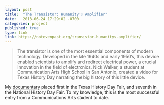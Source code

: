 ```yaml
---
layout: post
title:  "The Transistor: Humanity's Amplifier"
date:   2013-06-24 17:29:02 -0700
categories: project
published: true
type: link
link: https://notevenpast.org/transistor-humanitys-amplifier/
---
```


> The transistor is one of the most essential components of modern technology. Developed in the late 1940s and early 1950’s, this device enabled scientists to amplify and redirect electrical power, a crucial innovation in the field of electronics. Nick Walker, a student at Communication Arts High School in San Antonio, created a video for Texas History Day narrating the big history of this little device.

My [documentary](https://vimeo.com/57908212) placed first in the Texas History Day Fair, and seventh in the National History Day Fair. To my knowledge, this is the most successful entry from a Communications Arts student to date.